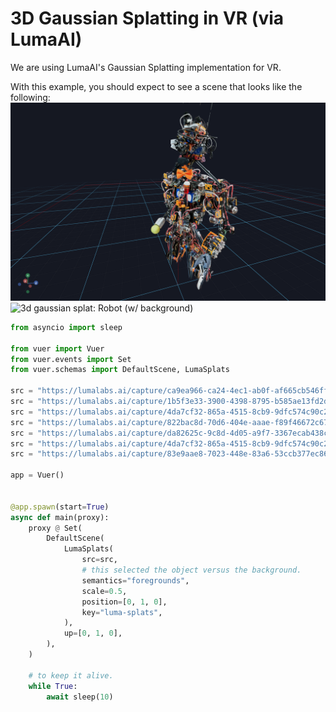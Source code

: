 
# 3D Gaussian Splatting in VR (via LumaAI)

We are using LumaAI's Gaussian Splatting implementation for VR.

With this example, you should expect to see a scene that looks like the following:
![3d gaussian splat: Robot (no background)](figures/robot_no_background.png)
![3d gaussian splat: Robot (w/ background)](figures/robot.png)

```python
from asyncio import sleep

from vuer import Vuer
from vuer.events import Set
from vuer.schemas import DefaultScene, LumaSplats

src = "https://lumalabs.ai/capture/ca9ea966-ca24-4ec1-ab0f-af665cb546ff"
src = "https://lumalabs.ai/capture/1b5f3e33-3900-4398-8795-b585ae13fd2d"
src = "https://lumalabs.ai/capture/4da7cf32-865a-4515-8cb9-9dfc574c90c2"
src = "https://lumalabs.ai/capture/822bac8d-70d6-404e-aaae-f89f46672c67"
src = "https://lumalabs.ai/capture/da82625c-9c8d-4d05-a9f7-3367ecab438c"
src = "https://lumalabs.ai/capture/4da7cf32-865a-4515-8cb9-9dfc574c90c2"
src = "https://lumalabs.ai/capture/83e9aae8-7023-448e-83a6-53ccb377ec86"

app = Vuer()


@app.spawn(start=True)
async def main(proxy):
    proxy @ Set(
        DefaultScene(
            LumaSplats(
                src=src,
                # this selected the object versus the background.
                semantics="foregrounds",
                scale=0.5,
                position=[0, 1, 0],
                key="luma-splats",
            ),
            up=[0, 1, 0],
        ),
    )

    # to keep it alive.
    while True:
        await sleep(10)
```
